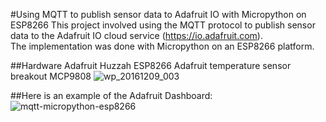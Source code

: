 #Using MQTT to publish sensor data to Adafruit IO with Micropython on ESP8266
This project involved using the MQTT protocol to publish sensor data to the Adafruit IO cloud service (https://io.adafruit.com).  
The implementation was done with Micropython on an ESP8266 platform.

##Hardware
Adafruit Huzzah ESP8266
Adafruit temperature sensor breakout MCP9808
![wp_20161209_003](https://cloud.githubusercontent.com/assets/12716600/21067012/b8ef1d9e-be1d-11e6-89ca-d92cfb1e665a.jpg)

##Here is an example of the Adafruit Dashboard:
![mqtt-micropython-esp8266](https://cloud.githubusercontent.com/assets/12716600/21067145/42c05240-be1e-11e6-8c05-1b6dc5dfda2e.png)
